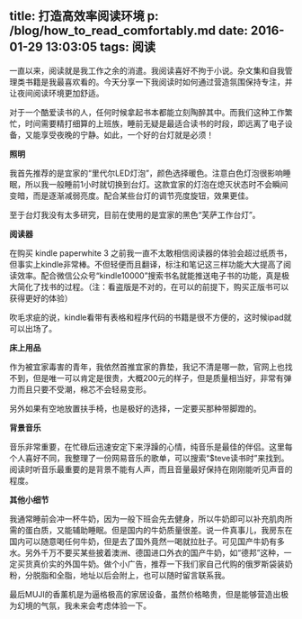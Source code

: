 title: 打造高效率阅读环境
p: /blog/how_to_read_comfortably.md
date: 2016-01-29 13:03:05
tags: 阅读
---

一直以来，阅读就是我工作之余的消遣。我阅读喜好不拘于小说。杂文集和自我管理类书籍是我最喜欢看的。今天分享一下我阅读时如何通过营造氛围保持专注，并让夜间阅读环境更加舒适。

<!--more-->

对于一个酷爱读书的人，任何时候拿起书本都能立刻陶醉其中。而我们这种工作繁忙，时间需要精打细算的上班族，睡前无疑是最适合读书的时段，即远离了电子设备，又能享受夜晚的宁静。如此，一个好的台灯就是必须！

__照明__ 

我首先推荐的是宜家的“里代尔LED灯泡”，颜色选择暖色。注意白色灯泡很影响睡眠，所以我一般睡前1小时就切换到台灯。这款宜家的灯泡在熄灭状态时不会瞬间变暗，而是逐渐减弱亮度。配合某些台灯的调节亮度旋钮，效果更佳。

至于台灯我没有太多研究，目前在使用的是宜家的黑色“芙萨工作台灯”。

__阅读器__

在购买 kindle paperwhite 3 之前我一直不太敢相信阅读器的体验会超过纸质书，但事实上kindle非常棒。不但轻便而且翻译，标注和笔记这三样功能大大提高了阅读效率。配合微信公众号“kindle10000”搜索书名就能推送电子书的功能，真是极大简化了找书的过程。（注：看盗版是不对的，在可以的前提下，购买正版书可以获得更好的体验）

吹毛求疵的说，kindle看带有表格和程序代码的书籍是很不方便的，这时候ipad就可以出场了。

__床上用品__

作为被宜家毒害的青年，我依然首推宜家的靠垫，我记不清是哪一款，官网上也找不到，但是唯一可以肯定是很贵，大概200元的样子，但是质量相当好，非常有弹力而且只要不受潮，棉芯不会轻易变形。

另外如果有空地放置扶手椅，也是极好的选择，一定要买那种带脚蹬的。

__背景音乐__

音乐非常重要，在忙碌后迅速安定下来浮躁的心情，纯音乐是最佳的伴侣。这里每个人喜好不同，我整理了一份网易音乐的歌单，可以搜索“$teve读书时”来找到。阅读时听音乐最重要的是背景不能有人声，而且音量最好保持在刚刚能听见声音的程度。

__其他小细节__

我通常睡前会冲一杯牛奶，因为一般下班会先去健身，所以牛奶即可以补充肌肉所需的蛋白质，又能辅助睡眠。但是国内的牛奶质量很差。说一件真事儿，我房东在国内可以随意喝任何牛奶，但是去了国外竟然一喝就拉肚子。可见国产牛奶有多水。另外千万不要买某些披着澳洲、德国进口外衣的国产牛奶，如“德邦”这种，一定买货真价实的外国牛奶。做个小广告，推荐一下我们家自己代购的俄罗斯袋装奶粉，分脱脂和全脂，地址以后会附上，也可以随时留言联系我。

最后MUJI的香薰机是为逼格极高的家居设备，虽然价格略贵，但是能够营造出极为幻境的气氛，我未来会考虑体验一下。



